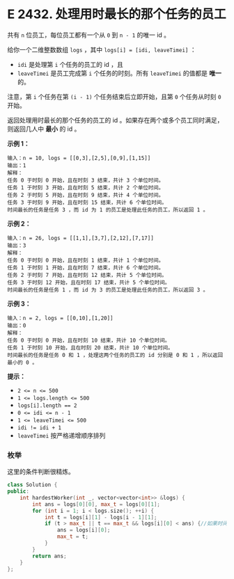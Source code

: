 # E 2432. 处理用时最长的那个任务的员工

共有 `n` 位员工，每位员工都有一个从 `0` 到 `n - 1` 的唯一 id 。

给你一个二维整数数组 `logs` ，其中 `logs[i] = [idi, leaveTimei]` ：

- `idi` 是处理第 `i` 个任务的员工的 id ，且
- `leaveTimei` 是员工完成第 `i` 个任务的时刻。所有 `leaveTimei` 的值都是 **唯一** 的。

注意，第 `i` 个任务在第 `(i - 1)` 个任务结束后立即开始，且第 `0` 个任务从时刻 `0` 开始。

返回处理用时最长的那个任务的员工的 id 。如果存在两个或多个员工同时满足，则返回几人中 **最小** 的 id 。

 

**示例 1：**

```
输入：n = 10, logs = [[0,3],[2,5],[0,9],[1,15]]
输出：1
解释：
任务 0 于时刻 0 开始，且在时刻 3 结束，共计 3 个单位时间。
任务 1 于时刻 3 开始，且在时刻 5 结束，共计 2 个单位时间。
任务 2 于时刻 5 开始，且在时刻 9 结束，共计 4 个单位时间。
任务 3 于时刻 9 开始，且在时刻 15 结束，共计 6 个单位时间。
时间最长的任务是任务 3 ，而 id 为 1 的员工是处理此任务的员工，所以返回 1 。
```

**示例 2：**

```
输入：n = 26, logs = [[1,1],[3,7],[2,12],[7,17]]
输出：3
解释：
任务 0 于时刻 0 开始，且在时刻 1 结束，共计 1 个单位时间。
任务 1 于时刻 1 开始，且在时刻 7 结束，共计 6 个单位时间。
任务 2 于时刻 7 开始，且在时刻 12 结束，共计 5 个单位时间。
任务 3 于时刻 12 开始，且在时刻 17 结束，共计 5 个单位时间。
时间最长的任务是任务 1 ，而 id 为 3 的员工是处理此任务的员工，所以返回 3 。
```

**示例 3：**

```
输入：n = 2, logs = [[0,10],[1,20]]
输出：0
解释：
任务 0 于时刻 0 开始，且在时刻 10 结束，共计 10 个单位时间。
任务 1 于时刻 10 开始，且在时刻 20 结束，共计 10 个单位时间。
时间最长的任务是任务 0 和 1 ，处理这两个任务的员工的 id 分别是 0 和 1 ，所以返回最小的 0 。
```

 

**提示：**

- `2 <= n <= 500`
- `1 <= logs.length <= 500`
- `logs[i].length == 2`
- `0 <= idi <= n - 1`
- `1 <= leaveTimei <= 500`
- `idi != idi + 1`
- `leaveTimei` 按严格递增顺序排列



### 枚举

这里的条件判断很精炼。

```cpp
class Solution {
public:
    int hardestWorker(int _, vector<vector<int>> &logs) {
        int ans = logs[0][0], max_t = logs[0][1];
        for (int i = 1; i < logs.size(); ++i) {
            int t = logs[i][1] - logs[i - 1][1];
            if (t > max_t || t == max_t && logs[i][0] < ans) {//如果时间长则直接更新，或如果时间相同且索引id小也更新，这样无需使用条件分支语句了，精简了代码
                ans = logs[i][0];
                max_t = t;
            }
        }
        return ans;
    }
};

```

